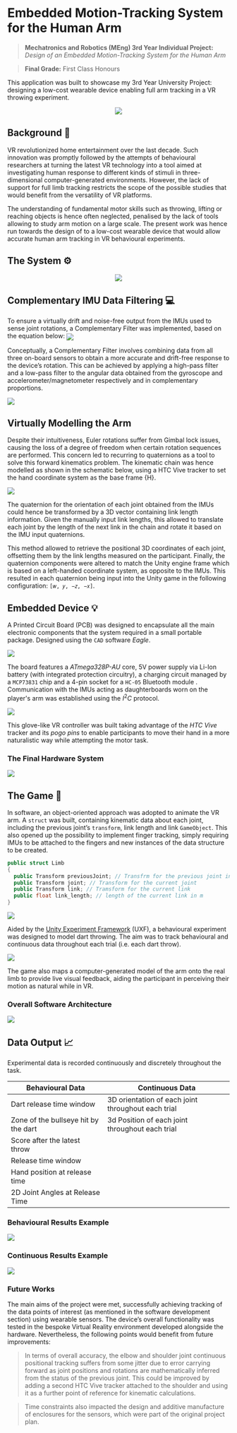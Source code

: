 # Embedded Motion-Tracking System for the Human Arm

> **Mechatronics and Robotics (MEng) 3rd Year Individual Project:** _Design of an Embedded Motion-Tracking System for the Human Arm_ 

> **Final Grade:** First Class Honours

This application was built to showcase my 3rd Year University Project: designing a low-cost wearable device enabling full arm tracking in a VR throwing experiment.

<p align="center">
 <img src="Media/GameDemo.gif">
</p>

## Background 🌄
VR revolutionized home entertainment over the last decade. Such innovation was promptly followed by the attempts of behavioural researchers at turning the latest VR technology into a tool aimed at investigating human response to different kinds of stimuli in three-dimensional computer-generated environments. However, the lack of support for full limb tracking restricts the scope of the possible studies that would benefit from the versatility of VR platforms.

The understanding of fundamental motor skills such as throwing, lifting or reaching objects is hence often neglected, penalised by the lack of tools allowing to study arm motion on a large scale. The present work was hence run towards the design of to a low-cost wearable device that would allow accurate human arm tracking in VR behavioural experiments. 

## The System ⚙️

<p align="center">
 <img src="Media/System.png">
</p>

## Complementary IMU Data Filtering 💻

To ensure a virtually drift and noise-free output from the IMUs used to sense joint rotations, a Complementary Filter was implemented, based on the equation below:
 <img src="Media/CompFilterEqn.png" align="center">
  
Conceptually, a Complementary Filter involves combining data from all three on-board sensors to obtain a more accurate and drift-free response to the device’s rotation. This can be achieved by applying a high-pass filter and a low-pass filter to the angular data obtained from the gyroscope and accelerometer/magnetometer respectively and in complementary proportions.

 <img src="Media/CompFilter.png" align="center">
 
## Virtually Modelling the Arm
Despite their intuitiveness, Euler rotations suffer from Gimbal lock issues, causing the loss of a degree of freedom when certain rotation sequences are performed. This concern led to recurring to quaternions as a tool to solve this forward kinematics problem. The kinematic chain was hence modelled as shown in the schematic below, using a HTC Vive tracker to set the hand coordinate system as the base frame {H}.

 <img src="Media/KinematicChain.png" align="center">

The quaternion for the orientation of each joint obtained from the IMUs could hence be transformed by a 3D vector containing link length information. Given the manually input link lengths, this allowed to translate each joint by the length of the next link in the chain and rotate it based on the IMU input quaternions. 

This method allowed to retrieve the positional 3D coordinates of each joint, offsetting them by the link lengths measured on the participant. Finally, the quaternion components were altered to match the Unity engine frame which is based on a left-handed coordinate system, as opposite to the IMUs. This resulted in each quaternion being input into the Unity game in the following configuration: `[𝑤, 𝑦, −𝑧, −𝑥]`.

## Embedded Device 💡

A Printed Circuit Board (PCB) was designed to encapsulate all the main electronic components that the system required in a small portable package. Designed using the `CAD` software _Eagle_. 

<p>
 <img src="Media/PCB.png" align="center" length="500">
 <p>
 
 The board features a _ATmega328P-AU_ core, 5V power supply via Li-Ion battery (with integrated protection circuitry), a charging circuit managed by a ``MCP73831`` chip and a 4-pin socket for a ``HC-05`` Bluetooth module . Communication with the IMUs acting as daughterboards worn on the player's arm was established using the $I^2C$ protocol.
 
<p>
 <img src="Media/CustomController.png" align="center" length="500">
 <p>

This glove-like VR controller was built taking advantage of the _HTC Vive_ tracker and its _pogo pins_ to enable participants to move their hand in a more naturalistic way while attempting the motor task.

### The Final Hardware System
<p>
 <img src="Media/PCBIMUS.png" align="center" length="500">
 <p>

## The Game 🎯
In software, an object-oriented approach was adopted to animate the VR arm. A `struct` was built, containing kinematic data about each joint, including the previous joint’s ``transform``, link length and link `GameObject`. This also opened up the possibility to implement finger tracking, simply requiring IMUs to be attached to the fingers and new instances of the data structure to be created.

```csharp
public struct Limb
{
  public Transform previousJoint; // Transfrm for the previous joint in the chain
  public Transform joint; // Transform for the current joint
  public Transform link; // Tramsform for the current link
  public float link_length; // length of the current link in m
}
```

 <img src="Media/Demo.png" align="center">

Aided by the  [Unity Experiment Framework](https://github.com/immersivecognition/unity-experiment-framework) (UXF), a behavioural experiment was designed to model dart throwing. The aim was to track behavioural and continuous data throughout each trial (i.e. each dart throw). 

 <img src="Media/GameStructure.png" align="center">

The game also maps a computer-generated model of the arm onto the real limb to provide live visual feedback, aiding the participant in perceiving their motion as natural while in VR.

### Overall Software Architecture

 <img src="Media/SoftwareBlocks.png" align="center">

## Data Output 📈

Experimental data is recorded continuously and discretely throughout the task.


| Behavioural Data                     | Continuous Data                                    |
|--------------------------------------|----------------------------------------------------|
| Dart release time window             | 3D orientation of each joint throughout each trial |
| Zone of the bullseye hit by the dart | 3d Position of each joint throughout each trial    |
| Score after the latest throw         |                                                    |
| Release time window                  |                                                    |
| Hand position at release time        |                                                    |
| 2D Joint Angles at Release Time      |                                                    |
###  Behavioural Results Example
<img src="Media/BehavData.png" align="center">
 
### Continuous Results Example
 <img src="Media/ContData.png" align="center">
 
### Future Works
The main aims of the project were met, successfully achieving tracking of the data points of interest (as mentioned in the software development section) using wearable sensors. The device’s overall functionality was tested in the bespoke Virtual Reality environment developed alongside the hardware. Nevertheless, the following points would benefit from future improvements:

> In terms of overall accuracy, the elbow and shoulder joint continuous positional tracking suffers from some jitter due to error carrying forward as joint positions and rotations are mathematically inferred from the status of the previous joint. This could be improved by adding a second HTC Vive tracker attached to the shoulder and using it as a further point of reference for kinematic calculations.

> Time constraints also impacted the design and additive manufacture of enclosures for the sensors, which were part of the original project plan.

